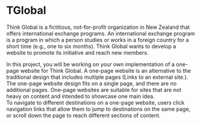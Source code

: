 # TGlobal
Think Global is a fictitious, not-for-profit organization in New Zealand that offers international exchange programs. 
An international exchange program is a program in which a person studies or works in a foreign country for a short time (e.g., one to six months). 
Think Global wants to develop a website to promote its initiative and reach new members. 

In this project, you will be working on your own implementation of a one-page website for Think Global. 
A one-page website is an alternative to the traditional design that includes multiple pages (Links to an external site.).  
The one-page website design fits on a single page, and there are no additional pages. 
One-page websites are suitable for sites that are not heavy on content and intended to showcase one main idea.  
To navigate to different destinations on a one-page website, 
users click navigation links that allow them to jump to destinations on the same page, or scroll down the page to reach different sections of content.
